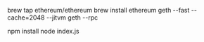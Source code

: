 brew tap ethereum/ethereum
brew install ethereum
geth --fast --cache=2048 --jitvm
geth --rpc

npm install
node index.js
